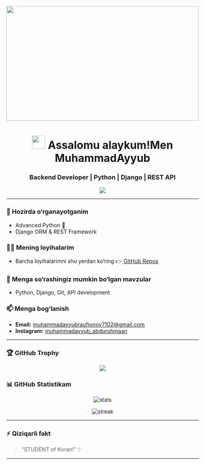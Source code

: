 <!-- 🌌 Animated Matrix Banner -->
<p align="center">
  <img src="https://i.giphy.com/media/xT0xeJpnrWC4XWblEk/giphy.gif" width="100%" height="300" />
</p>

<!-- 👋 Animated Welcome -->
<h1 align="center">
  <img src="https://media.giphy.com/media/hvRJCLFzcasrR4ia7z/giphy.gif" width="35px">
  Assalomu alaykum!Men MuhammadAyyub
</h1>
<h3 align="center">Backend Developer | Python | Django | REST API</h3>

<!-- ⌨️ Typing Animation -->
<p align="center">
  <img src="https://readme-typing-svg.herokuapp.com?font=Fira+Code&size=24&duration=3000&pause=1000&color=00FF00&center=true&vCenter=true&width=500&lines=Salom!;Men+Backend+Dasturchiman;Python+%7C+Django+%7C+REST+API;Open+Source+Lover+%F0%9F%92%9A" />
</p>

---

### 🌱 Hozirda o‘rganayotganim
- Advanced Python 🐍  
- Django ORM & REST Framework  

### 👨‍💻 Mening loyihalarim
- Barcha loyihalarimni shu yerdan ko‘ring 👉 [GitHub Repos](https://github.com/muhammadayyubraufjonov7102-droid)

### 💬 Menga so‘rashingiz mumkin bo‘lgan mavzular
- Python, Django, Git, API development  

### 📫 Menga bog‘lanish
- **Email:** muhammadayyubraufjonov7102@gmail.com  
- **Instagram:** [muhammadayyub_abdurohmaan](https://inflact.com/instagram-viewer/?profile=muhammadayyub_abdurohmaan)

---

### 🏆 GitHub Trophy
<p align="center">
  <img src="https://github-profile-trophy.vercel.app/?username=muhammadayyubraufjonov7102-droid&theme=onedark&row=1&column=6" />
</p>

### 📊 GitHub Statistikam
<p align="center">
  <img src="https://github-readme-stats.vercel.app/api?username=muhammadayyubraufjonov7102-droid&show_icons=true&theme=radical" alt="stats" />
</p>

<p align="center">
  <img src="https://github-readme-streak-stats.herokuapp.com/?user=muhammadayyubraufjonov7102-droid&theme=radical" alt="streak" />
</p>

---

### ⚡ Qiziqarli fakt
> “STUDENT of Koran!” ✨

---







